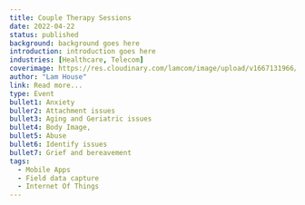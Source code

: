 ```yaml
---
title: Couple Therapy Sessions
date: 2022-04-22
status: published
background: background goes here
introduction: introduction goes here
industries: [Healthcare, Telecom]
coverimage: https://res.cloudinary.com/lamcom/image/upload/v1667131966/mindbeyond/icon/couple-session_xoye6w.png
author: "Lam House"
link: Read more...
type: Event
bullet1: Anxiety
buller2: Attachment issues
bullet3: Aging and Geriatric issues
bullet4: Body Image, 
bullet5: Abuse
bullet6: Identify issues
bullet7: Grief and bereavement
tags:
  - Mobile Apps
  - Field data capture
  - Internet Of Things
---
```

<!--more-->

